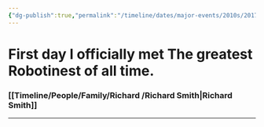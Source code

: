 ```yaml
---
{"dg-publish":true,"permalink":"/timeline/dates/major-events/2010s/2017-01-15-113900/","dgHomeLink":true,"dgPassFrontmatter":false}
---
```


# First day I officially met The greatest Robotinest of all time.


### [[Timeline/People/Family/Richard /Richard Smith|Richard Smith]]

- - - -
